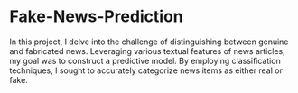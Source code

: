 # Fake-News-Prediction
In this project, I delve into the challenge of distinguishing between genuine and fabricated news. Leveraging various textual features of news articles, my goal was to construct a predictive model. By employing classification techniques, I sought to accurately categorize news items as either real or fake.
